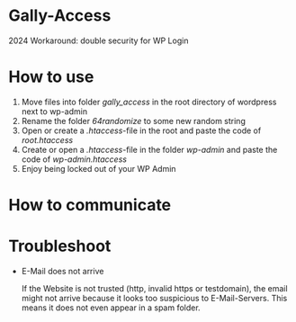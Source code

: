 # Gally-Access
2024 Workaround: double security for WP Login

# How to use 
1. Move files into folder _gally_access_ in the root directory of wordpress next to wp-admin
2. Rename the folder _64randomize_ to some new random string
3. Open or create a _.htaccess_-file in the root and paste the code of _root.htaccess_
4. Create or open a _.htaccess_-file in the folder _wp-admin_ and paste the code of _wp-admin.htaccess_
5. Enjoy being locked out of your WP Admin 

# How to communicate


# Troubleshoot
- E-Mail does not arrive

  If the Website is not trusted (http, invalid https or testdomain), the email might not arrive because it looks too suspicious to E-Mail-Servers. This means it does not even appear in a spam folder. 
